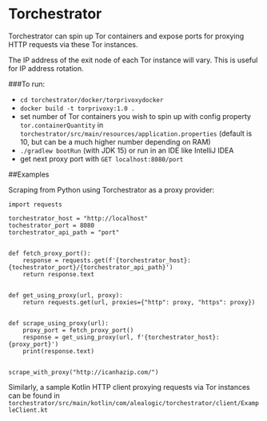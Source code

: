 # Torchestrator

Torchestrator can spin up Tor containers and expose ports for proxying HTTP requests via these Tor instances.

The IP address of the exit node of each Tor instance will vary. This is useful for IP address rotation.

###To run:
    
- `cd torchestrator/docker/torprivoxydocker`
- `docker build -t torprivoxy:1.0 .`
- set number of Tor containers you wish to spin up with config property `tor.containerQuantity` in `torchestrator/src/main/resources/application.properties` 
  (default is 10, but can be a much higher number depending on RAM)
- `./gradlew bootRun` (with JDK 15) or run in an IDE like IntelliJ IDEA
- get next proxy port with `GET localhost:8080/port`

##Examples

Scraping from Python using Torchestrator as a proxy provider:
```
import requests

torchestrator_host = "http://localhost"
tochestrator_port = 8080
torchestrator_api_path = "port"


def fetch_proxy_port():
    response = requests.get(f'{torchestrator_host}:{tochestrator_port}/{torchestrator_api_path}')
    return response.text


def get_using_proxy(url, proxy):
    return requests.get(url, proxies={"http": proxy, "https": proxy})


def scrape_using_proxy(url):
    proxy_port = fetch_proxy_port()
    response = get_using_proxy(url, f'{torchestrator_host}:{proxy_port}')
    print(response.text)
  
    
scrape_with_proxy("http://icanhazip.com/")
```

Similarly, a sample Kotlin HTTP client proxying requests via Tor instances can be found in `torchestrator/src/main/kotlin/com/alealogic/torchestrator/client/ExampleClient.kt`
